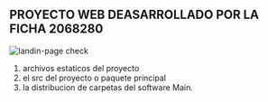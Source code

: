## PROYECTO WEB DEASARROLLADO POR LA FICHA 2068280
![landin-page](https://www.pikpng.com/pngl/m/597-5977109_html5-css3-javascript-logos-html-css-icon-png.png)
check
1) archivos estaticos del proyecto
2) el src del proyecto o paquete principal
3) la distribucion de carpetas del software Main.